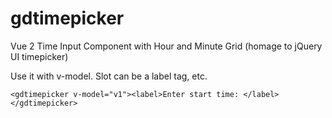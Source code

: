 # gdtimepicker
Vue 2 Time Input Component with Hour and Minute Grid
  (homage to jQuery UI timepicker)

 Use it with v-model.  Slot can be a label tag, etc. 


    

    <gdtimepicker v-model="v1"><label>Enter start time: </label></gdtimepicker>
